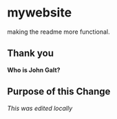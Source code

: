 # mywebsite
making the readme more functional. 

## Thank you

__Who is John Galt?__

## Purpose of this Change

*This was edited locally*
